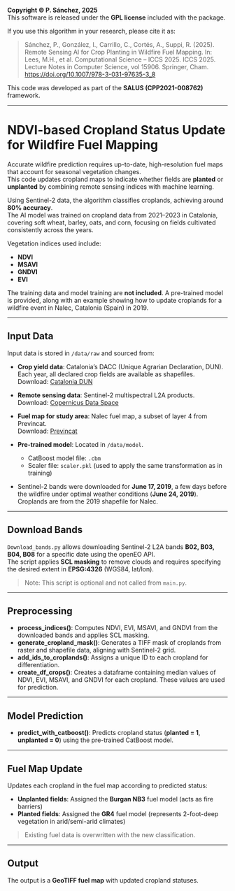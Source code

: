 
**Copyright © P. Sánchez, 2025**  
This software is released under the **GPL license** included with the package.

If you use this algorithm in your research, please cite it as:

> Sánchez, P., González, I., Carrillo, C., Cortés, A., Suppi, R. (2025). Remote Sensing AI for Crop Planting in Wildfire Fuel Mapping. In: Lees, M.H., et al. Computational Science – ICCS 2025. ICCS 2025. Lecture Notes in Computer Science, vol 15906. Springer, Cham. https://doi.org/10.1007/978-3-031-97635-3_8

This code was developed as part of the **SALUS (CPP2021-008762)** framework.

---

# NDVI-based Cropland Status Update for Wildfire Fuel Mapping

Accurate wildfire prediction requires up-to-date, high-resolution fuel maps that account for seasonal vegetation changes.  
This code updates cropland maps to indicate whether fields are **planted** or **unplanted** by combining remote sensing indices with machine learning.

Using Sentinel-2 data, the algorithm classifies croplands, achieving around **80% accuracy**.  
The AI model was trained on cropland data from 2021–2023 in Catalonia, covering soft wheat, barley, oats, and corn, focusing on fields cultivated consistently across the years.

Vegetation indices used include:  

- **NDVI**  
- **MSAVI**  
- **GNDVI**  
- **EVI**

The training data and model training are **not included**. A pre-trained model is provided, along with an example showing how to update croplands for a wildfire event in Nalec, Catalonia (Spain) in 2019.

---

## Input Data

Input data is stored in `/data/raw` and sourced from:

- **Crop yield data**: Catalonia’s DACC (Unique Agrarian Declaration, DUN). Each year, all declared crop fields are available as shapefiles.  
  Download: [Catalonia DUN](https://agricultura.gencat.cat/ca/ambits/desenvolupament-rural/sigpac/mapa-cultius/)

- **Remote sensing data**: Sentinel-2 multispectral L2A products.  
  Download: [Copernicus Data Space](https://browser.dataspace.copernicus.eu/?zoom=5&lat=50.16282&lng=20.78613&themeId=DEFAULT-THEME&visualizationUrl=U2FsdGVkX199UYFt%2B3HBhxqcEczIBYHbIilM%2FQaFo4qdgzaU1ZiWJgnTgXlRtCp0XmueIOGEJPzY99Gln2ozttryqdGrghy3oM62qleGcuRDTTaKYZ18bhZkzPMuMBQ%2B&datasetId=S2_L2A_CDAS&demSource3D=%22MAPZEN%22&cloudCoverage=30&dateMode=SINGLE)

- **Fuel map for study area**: Nalec fuel map, a subset of layer 4 from Previncat.  
  Download: [Previncat](https://previncat.ctfc.cat/)

- **Pre-trained model**: Located in `/data/model`.  
  - CatBoost model file: `.cbm`  
  - Scaler file: `scaler.pkl` (used to apply the same transformation as in training)

- Sentinel-2 bands were downloaded for **June 17, 2019**, a few days before the wildfire under optimal weather conditions (**June 24, 2019**). Croplands are from the 2019 shapefile for Nalec.

---

## Download Bands

`Download_bands.py` allows downloading Sentinel-2 L2A bands **B02, B03, B04, B08** for a specific date using the openEO API.  
The script applies **SCL masking** to remove clouds and requires specifying the desired extent in **EPSG:4326** (WGS84, lat/lon).

> Note: This script is optional and not called from `main.py`.

---

## Preprocessing

- **process_indices()**: Computes NDVI, EVI, MSAVI, and GNDVI from the downloaded bands and applies SCL masking.  
- **generate_cropland_mask()**: Generates a TIFF mask of croplands from raster and shapefile data, aligning with Sentinel-2 grid.  
- **add_ids_to_croplands()**: Assigns a unique ID to each cropland for differentiation.  
- **create_df_crops()**: Creates a dataframe containing median values of NDVI, EVI, MSAVI, and GNDVI for each cropland. These values are used for prediction.

---

## Model Prediction

- **predict_with_catboost()**: Predicts cropland status (**planted = 1**, **unplanted = 0**) using the pre-trained CatBoost model.

---

## Fuel Map Update

Updates each cropland in the fuel map according to predicted status:

- **Unplanted fields**: Assigned the **Burgan NB3** fuel model (acts as fire barriers)  
- **Planted fields**: Assigned the **GR4** fuel model (represents 2-foot-deep vegetation in arid/semi-arid climates)

> Existing fuel data is overwritten with the new classification.

---

## Output

The output is a **GeoTIFF fuel map** with updated cropland statuses.

